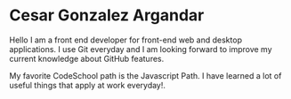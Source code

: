 # Cesar Gonzalez Argandar

Hello I am a front end developer for front-end web and desktop applications. I use Git everyday and I am looking forward to improve my current knowledge about GitHub features.

My favorite CodeSchool path is the Javascript Path. I have learned a lot of useful things that apply at work everyday!.
